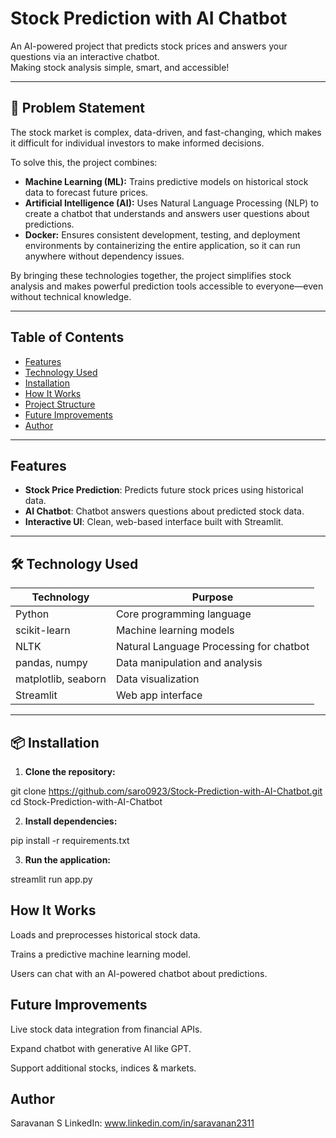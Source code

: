 # Stock Prediction with AI Chatbot



An AI-powered project that predicts stock prices and answers your questions via an interactive chatbot.  
Making stock analysis simple, smart, and accessible!

---

## 🧩 Problem Statement

The stock market is complex, data-driven, and fast-changing, which makes it difficult for individual investors to make informed decisions.

To solve this, the project combines:
- **Machine Learning (ML):** Trains predictive models on historical stock data to forecast future prices.
- **Artificial Intelligence (AI):** Uses Natural Language Processing (NLP) to create a chatbot that understands and answers user questions about predictions.
- **Docker:** Ensures consistent development, testing, and deployment environments by containerizing the entire application, so it can run anywhere without dependency issues.

By bringing these technologies together, the project simplifies stock analysis and makes powerful prediction tools accessible to everyone—even without technical knowledge.

---

## Table of Contents

- [ Features](#-features)
- [ Technology Used](#-technology-used)
- [ Installation](#-installation)
- [ How It Works](#-how-it-works)
- [ Project Structure](#-project-structure)
- [ Future Improvements](#-future-improvements)
- [ Author](#-author)

---

##  Features

- **Stock Price Prediction**: Predicts future stock prices using historical data.
- **AI Chatbot**: Chatbot answers questions about predicted stock data.
- **Interactive UI**: Clean, web-based interface built with Streamlit.

---

## 🛠 Technology Used

| Technology       | Purpose                                         |
| ---------------- | ----------------------------------------------- |
| Python        | Core programming language                      |
|  scikit-learn  | Machine learning models                        |
|  NLTK          | Natural Language Processing for chatbot        |
|  pandas, numpy | Data manipulation and analysis                 |
|  matplotlib, seaborn | Data visualization                     |
|  Streamlit     | Web app interface                              |

---

## 📦 Installation

1. **Clone the repository:**

git clone https://github.com/saro0923/Stock-Prediction-with-AI-Chatbot.git
cd Stock-Prediction-with-AI-Chatbot

2. **Install dependencies:**
   
pip install -r requirements.txt

3. **Run the application:**

streamlit run app.py


## How It Works

Loads and preprocesses historical stock data.

Trains a predictive machine learning model.

Users can chat with an AI-powered chatbot about predictions.

## Future Improvements

Live stock data integration from financial APIs.

Expand chatbot with generative AI like GPT.

Support additional stocks, indices & markets.

## Author

Saravanan S
LinkedIn: www.linkedin.com/in/saravanan2311

